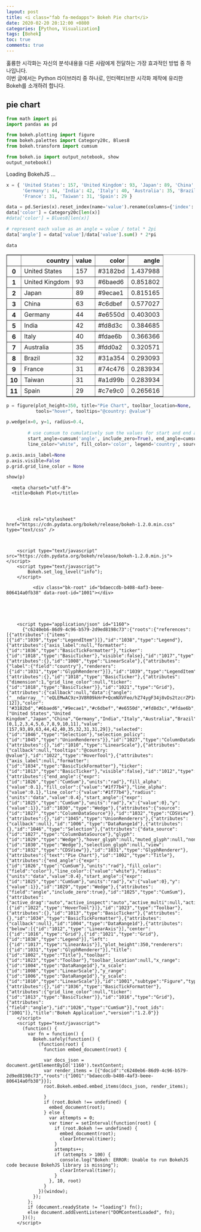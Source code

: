 ```yaml
---
layout: post
title: <i class="fab fa-medapps"> Bokeh Pie chart</i>
date: 2020-02-20 20:12:00 +0800
categories: [Python, Visualization]
tags: [Bohek]
toc: true
comments: true
---
```


훌륭한 시각화는 자신의 분석내용을 다른 사람에게 전달하는 가장 효과적인 방법 중 하나입니다.  
이번 글에서는 Python 라이브러리 중 하나로, 인터렉티브한 시각화 제작에 유리한 Bokeh를 소개하려 합니다.

## pie chart
```python
from math import pi
import pandas as pd

from bokeh.plotting import figure
from bokeh.palettes import Category20c, Blues8
from bokeh.transform import cumsum

from bokeh.io import output_notebook, show
output_notebook()
```

<div class="bk-root">
    <a href="https://bokeh.pydata.org" target="_blank" class="bk-logo bk-logo-small bk-logo-notebook"></a>
    <span id="1001">Loading BokehJS ...</span>
</div>

```python
x = { 'United States': 157, 'United Kingdom': 93, 'Japan': 89, 'China': 63,
      'Germany': 44, 'India': 42, 'Italy': 40, 'Australia': 35, 'Brazil': 32,
      'France': 31, 'Taiwan': 31, 'Spain': 29 }

data = pd.Series(x).reset_index(name='value').rename(columns={'index':'country'})
data['color'] = Category20c[len(x)]
#data['color'] = Blues8[len(x)]

# represent each value as an angle = value / total * 2pi
data['angle'] = data['value']/data['value'].sum() * 2*pi

data
```




<div>
<style scoped>
    .dataframe tbody tr th:only-of-type {
        vertical-align: middle;
    }

    .dataframe tbody tr th {
        vertical-align: top;
    }

    .dataframe thead th {
        text-align: right;
    }
</style>
<table border="1" class="dataframe">
  <thead>
    <tr style="text-align: right;">
      <th></th>
      <th>country</th>
      <th>value</th>
      <th>color</th>
      <th>angle</th>
    </tr>
  </thead>
  <tbody>
    <tr>
      <th>0</th>
      <td>United States</td>
      <td>157</td>
      <td>#3182bd</td>
      <td>1.437988</td>
    </tr>
    <tr>
      <th>1</th>
      <td>United Kingdom</td>
      <td>93</td>
      <td>#6baed6</td>
      <td>0.851802</td>
    </tr>
    <tr>
      <th>2</th>
      <td>Japan</td>
      <td>89</td>
      <td>#9ecae1</td>
      <td>0.815165</td>
    </tr>
    <tr>
      <th>3</th>
      <td>China</td>
      <td>63</td>
      <td>#c6dbef</td>
      <td>0.577027</td>
    </tr>
    <tr>
      <th>4</th>
      <td>Germany</td>
      <td>44</td>
      <td>#e6550d</td>
      <td>0.403003</td>
    </tr>
    <tr>
      <th>5</th>
      <td>India</td>
      <td>42</td>
      <td>#fd8d3c</td>
      <td>0.384685</td>
    </tr>
    <tr>
      <th>6</th>
      <td>Italy</td>
      <td>40</td>
      <td>#fdae6b</td>
      <td>0.366366</td>
    </tr>
    <tr>
      <th>7</th>
      <td>Australia</td>
      <td>35</td>
      <td>#fdd0a2</td>
      <td>0.320571</td>
    </tr>
    <tr>
      <th>8</th>
      <td>Brazil</td>
      <td>32</td>
      <td>#31a354</td>
      <td>0.293093</td>
    </tr>
    <tr>
      <th>9</th>
      <td>France</td>
      <td>31</td>
      <td>#74c476</td>
      <td>0.283934</td>
    </tr>
    <tr>
      <th>10</th>
      <td>Taiwan</td>
      <td>31</td>
      <td>#a1d99b</td>
      <td>0.283934</td>
    </tr>
    <tr>
      <th>11</th>
      <td>Spain</td>
      <td>29</td>
      <td>#c7e9c0</td>
      <td>0.265616</td>
    </tr>
  </tbody>
</table>
</div>




```python
p = figure(plot_height=350, title="Pie Chart", toolbar_location=None,
           tools="hover", tooltips="@country: @value")

p.wedge(x=0, y=1, radius=0.4, 
        
        # use cumsum to cumulatively sum the values for start and end angles
        start_angle=cumsum('angle', include_zero=True), end_angle=cumsum('angle'),
        line_color="white", fill_color='color', legend='country', source=data)

p.axis.axis_label=None
p.axis.visible=False
p.grid.grid_line_color = None

show(p)
```

<html lang="en">
  
  <head>
    
      <meta charset="utf-8">
      <title>Bokeh Plot</title>
      
      
        
          
        <link rel="stylesheet" href="https://cdn.pydata.org/bokeh/release/bokeh-1.2.0.min.css" type="text/css" />
        
        
          
        <script type="text/javascript" src="https://cdn.pydata.org/bokeh/release/bokeh-1.2.0.min.js"></script>
        <script type="text/javascript">
            Bokeh.set_log_level("info");
        </script>
        
      
      
    
  </head>
  
  
  <body>
    
      
        
          
          
            
              <div class="bk-root" id="bdaeccdb-b408-4af3-beee-806414a0fb38" data-root-id="1001"></div>
            
          
        
      
      
        <script type="application/json" id="1160">
          {"c6240eb6-86d9-4c96-b579-2d9ed8198c73":{"roots":{"references":[{"attributes":{"items":[{"id":"1039","type":"LegendItem"}]},"id":"1038","type":"Legend"},{"attributes":{"axis_label":null,"formatter":{"id":"1036","type":"BasicTickFormatter"},"ticker":{"id":"1018","type":"BasicTicker"},"visible":false},"id":"1017","type":"LinearAxis"},{"attributes":{},"id":"1008","type":"LinearScale"},{"attributes":{"label":{"field":"country"},"renderers":[{"id":"1031","type":"GlyphRenderer"}]},"id":"1039","type":"LegendItem"},{"attributes":{},"id":"1018","type":"BasicTicker"},{"attributes":{"dimension":1,"grid_line_color":null,"ticker":{"id":"1018","type":"BasicTicker"}},"id":"1021","type":"Grid"},{"attributes":{"callback":null,"data":{"angle":{"__ndarray__":"eQLEMwAC9z+3V8R09kHrP+QcmNXVFeo/hZ74ygF34j8vDs2tzcrZP1vToA6tntg/iJh0b4xy1z93BYbhOoTUPzmtw/IJwtI/0I8to/kr0j/Qjy2j+SvSP/xUAQTZ/9A/","dtype":"float64","shape":[12]},"color":["#3182bd","#6baed6","#9ecae1","#c6dbef","#e6550d","#fd8d3c","#fdae6b","#fdd0a2","#31a354","#74c476","#a1d99b","#c7e9c0"],"country":["United States","United Kingdom","Japan","China","Germany","India","Italy","Australia","Brazil","France","Taiwan","Spain"],"index":[0,1,2,3,4,5,6,7,8,9,10,11],"value":[157,93,89,63,44,42,40,35,32,31,31,29]},"selected":{"id":"1046","type":"Selection"},"selection_policy":{"id":"1045","type":"UnionRenderers"}},"id":"1027","type":"ColumnDataSource"},{"attributes":{},"id":"1010","type":"LinearScale"},{"attributes":{"callback":null,"tooltips":"@country: @value"},"id":"1022","type":"HoverTool"},{"attributes":{"axis_label":null,"formatter":{"id":"1034","type":"BasicTickFormatter"},"ticker":{"id":"1013","type":"BasicTicker"},"visible":false},"id":"1012","type":"LinearAxis"},{"attributes":{"end_angle":{"expr":{"id":"1026","type":"CumSum"},"units":"rad"},"fill_alpha":{"value":0.1},"fill_color":{"value":"#1f77b4"},"line_alpha":{"value":0.1},"line_color":{"value":"#1f77b4"},"radius":{"units":"data","value":0.4},"start_angle":{"expr":{"id":"1025","type":"CumSum"},"units":"rad"},"x":{"value":0},"y":{"value":1}},"id":"1030","type":"Wedge"},{"attributes":{"source":{"id":"1027","type":"ColumnDataSource"}},"id":"1032","type":"CDSView"},{"attributes":{},"id":"1045","type":"UnionRenderers"},{"attributes":{"callback":null},"id":"1006","type":"DataRange1d"},{"attributes":{},"id":"1046","type":"Selection"},{"attributes":{"data_source":{"id":"1027","type":"ColumnDataSource"},"glyph":{"id":"1029","type":"Wedge"},"hover_glyph":null,"muted_glyph":null,"nonselection_glyph":{"id":"1030","type":"Wedge"},"selection_glyph":null,"view":{"id":"1032","type":"CDSView"}},"id":"1031","type":"GlyphRenderer"},{"attributes":{"text":"Pie Chart"},"id":"1002","type":"Title"},{"attributes":{"end_angle":{"expr":{"id":"1026","type":"CumSum"},"units":"rad"},"fill_color":{"field":"color"},"line_color":{"value":"white"},"radius":{"units":"data","value":0.4},"start_angle":{"expr":{"id":"1025","type":"CumSum"},"units":"rad"},"x":{"value":0},"y":{"value":1}},"id":"1029","type":"Wedge"},{"attributes":{"field":"angle","include_zero":true},"id":"1025","type":"CumSum"},{"attributes":{"active_drag":"auto","active_inspect":"auto","active_multi":null,"active_scroll":"auto","active_tap":"auto","tools":[{"id":"1022","type":"HoverTool"}]},"id":"1023","type":"Toolbar"},{"attributes":{},"id":"1013","type":"BasicTicker"},{"attributes":{},"id":"1034","type":"BasicTickFormatter"},{"attributes":{"callback":null},"id":"1004","type":"DataRange1d"},{"attributes":{"below":[{"id":"1012","type":"LinearAxis"}],"center":[{"id":"1016","type":"Grid"},{"id":"1021","type":"Grid"},{"id":"1038","type":"Legend"}],"left":[{"id":"1017","type":"LinearAxis"}],"plot_height":350,"renderers":[{"id":"1031","type":"GlyphRenderer"}],"title":{"id":"1002","type":"Title"},"toolbar":{"id":"1023","type":"Toolbar"},"toolbar_location":null,"x_range":{"id":"1004","type":"DataRange1d"},"x_scale":{"id":"1008","type":"LinearScale"},"y_range":{"id":"1006","type":"DataRange1d"},"y_scale":{"id":"1010","type":"LinearScale"}},"id":"1001","subtype":"Figure","type":"Plot"},{"attributes":{},"id":"1036","type":"BasicTickFormatter"},{"attributes":{"grid_line_color":null,"ticker":{"id":"1013","type":"BasicTicker"}},"id":"1016","type":"Grid"},{"attributes":{"field":"angle"},"id":"1026","type":"CumSum"}],"root_ids":["1001"]},"title":"Bokeh Application","version":"1.2.0"}}
        </script>
        <script type="text/javascript">
          (function() {
            var fn = function() {
              Bokeh.safely(function() {
                (function(root) {
                  function embed_document(root) {
                    
                  var docs_json = document.getElementById('1160').textContent;
                  var render_items = [{"docid":"c6240eb6-86d9-4c96-b579-2d9ed8198c73","roots":{"1001":"bdaeccdb-b408-4af3-beee-806414a0fb38"}}];
                  root.Bokeh.embed.embed_items(docs_json, render_items);
                
                  }
                  if (root.Bokeh !== undefined) {
                    embed_document(root);
                  } else {
                    var attempts = 0;
                    var timer = setInterval(function(root) {
                      if (root.Bokeh !== undefined) {
                        embed_document(root);
                        clearInterval(timer);
                      }
                      attempts++;
                      if (attempts > 100) {
                        console.log("Bokeh: ERROR: Unable to run BokehJS code because BokehJS library is missing");
                        clearInterval(timer);
                      }
                    }, 10, root)
                  }
                })(window);
              });
            };
            if (document.readyState != "loading") fn();
            else document.addEventListener("DOMContentLoaded", fn);
          })();
        </script>
    
  </body>
  
</html>

